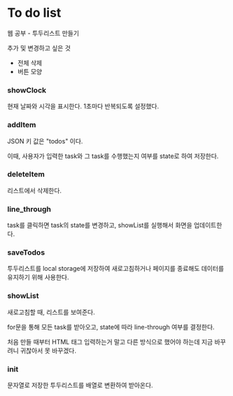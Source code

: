 # To do list

웹 공부 - 투두리스트 만들기

추가 및 변경하고 싶은 것

- 전체 삭제
- 버튼 모양



### showClock

현재 날짜와 시각을 표시한다. 1초마다 반복되도록 설정했다.



### addItem

JSON 키 값은 "todos" 이다.

이때, 사용자가 입력한 task와 그 task를 수행했는지 여부를 state로 하여 저장한다.



### deleteItem

리스트에서 삭제한다.



### line_through

task를 클릭하면 task의 state를 변경하고, showList를 실행해서 화면을 업데이트한다.



### saveTodos

투두리스트를 local storage에 저장하여 새로고침하거나 페이지를 종료해도 데이터를 유지하기 위해 사용한다.



### showList

새로고침할 때, 리스트를 보여준다.

for문을 통해 모든 task를 받아오고, state에 따라 line-through 여부를 결정한다.

처음 만들 때부터 HTML 태그 입력하는거 말고 다른 방식으로 했어야 하는데 지금 바꾸려니 귀찮아서 못 바꾸겠다.



### init

문자열로 저장한 투두리스트를 배열로 변환하여 받아온다.

